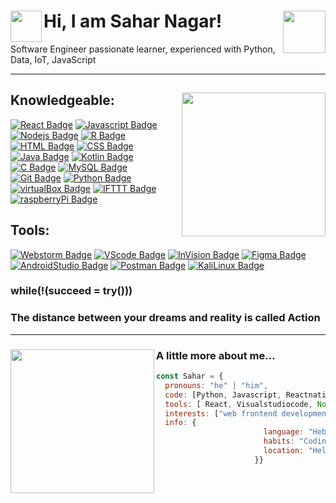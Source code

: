 

<!--
-**saharn1/saharn1** is a ✨ _special_ ✨ repository because its `README.md` (this file) appears on your GitHub profile.

-Here are some ideas to get you started:


- 🔭 I’m currently working on ...
- 🌱 I’m currently learning ...
- 👯 I’m looking to collaborate on ...
- 🤔 I’m looking for help with ...
- 💬 Ask me about ...
- 📫 How to reach me: ...
- 😄 Pronouns: ...
- ⚡ Fun fact: ...
-->
 
<h1>Hi, I am Sahar Nagar! <img align='right' src= "https://media.giphy.com/media/WwMHQqMG0yirepFPP8/giphy.gif" width="68"> 
<img align='left' src= "https://media.giphy.com/media/hS3ZfLtJXqjfaYbGve/giphy.gif" width="50"></h1>
Software Engineer passionate learner, experienced with Python, Data, IoT, JavaScript



 ---

<h2> <img align=right src= "https://media.giphy.com/media/AOSwwqVjNZlDO/giphy.gif" width="230"> </h2>

## Knowledgeable:

[![React Badge](https://img.shields.io/badge/-React-61DBFB?style=for-the-badge&labelColor=black&logo=react&logoColor=61DBFB)](#) [![Javascript Badge](https://img.shields.io/badge/-Javascript-F0DB4F?style=for-the-badge&labelColor=black&logo=javascript&logoColor=F0DB4F)](#) [![Nodejs Badge](https://img.shields.io/badge/-Nodejs-3C873A?style=for-the-badge&labelColor=black&logo=node.js&logoColor=3C873A)](#) [![R Badge](https://img.shields.io/badge/-R-3864BA?style=for-the-badge&labelColor=black&logo=R&logoColor=3864BA)](#)     [![HTML Badge](https://img.shields.io/badge/-HTML-E34F26?style=for-the-badge&labelColor=black&logo=HTML5&logoColor=E34F26)](#) [![CSS Badge](https://img.shields.io/badge/-CSS-1572B6?style=for-the-badge&labelColor=black&logo=CSS3&logoColor=1572B6)](#) [![Java Badge](https://img.shields.io/badge/-Java-007396?style=for-the-badge&labelColor=black&logo=Java&logoColor=white)](#) [![Kotlin Badge](https://img.shields.io/badge/-Kotlin-0095D5?style=for-the-badge&labelColor=black&logo=Kotlin&logoColor=0095D5)](#) [![C Badge](https://img.shields.io/badge/-C-A8B9CC?style=for-the-badge&labelColor=black&logo=C&logoColor=A8B9CC)](#) [![MySQL Badge](https://img.shields.io/badge/-MySql-orange?style=for-the-badge&labelColor=black&logo=MySQL&logoColor=orange)](#) [![Git Badge](https://img.shields.io/badge/-Git-F05032?style=for-the-badge&labelColor=black&logo=Git&logoColor=F05032)](#) [![Python Badge](https://img.shields.io/badge/-Python-yellow?style=for-the-badge&labelColor=black&logo=Python&logoColor=blue)](#) [![virtualBox Badge](https://img.shields.io/badge/-virtualBox-green?style=for-the-badge&labelColor=black&logo=virtualBox&logoColor=blue)](#) [![IFTTT Badge](https://img.shields.io/badge/-IFTTT-blue?style=for-the-badge&labelColor=black&logo=IFTTT&logoColor=blue)](#) [![raspberryPi Badge](https://img.shields.io/badge/-raspberryPi-yelloegreen?style=for-the-badge&labelColor=red&logo=raspberry-pi&logoColor=green)](#)


## Tools:

[![Webstorm Badge](https://img.shields.io/badge/-WebStorm-000000?style=for-the-badge&labelColor=white&logo=WebStorm&logoColor=000000)](#) [![VScode Badge](https://img.shields.io/badge/-VisualStudioCode-007ACC?style=for-the-badge&labelColor=black&logo=Visual-Studio-Code&logoColor=007ACC)](#) [![InVision Badge](https://img.shields.io/badge/-InVision-FF3366?style=for-the-badge&labelColor=black&logo=InVision&logoColor=FF3366)](#) [![Figma Badge](https://img.shields.io/badge/-Figma-F24E1E?style=for-the-badge&labelColor=black&logo=Figma&logoColor=F24E1E)](#) [![AndroidStudio Badge](https://img.shields.io/badge/-AndroidStudio-3DDC84?style=for-the-badge&labelColor=black&logo=Android-Studio&logoColor=3DDC84)](#) [![Postman Badge](https://img.shields.io/badge/-Postman-FF6C37?style=for-the-badge&labelColor=black&logo=Postman&logoColor=FF6C37)](#) [![KaliLinux Badge](https://img.shields.io/badge/-kaliLinux-brown?style=for-the-badge&labelColor=purple&logo=kali-linux&logoColor=white)](#) 



### while(!(succeed = try()))

### The distance between your dreams and reality is called Action

 ---


###  <img align='left' src= "https://media.giphy.com/media/3oeSAOPx2gD1PkEE48/giphy.gif" width="230"> A little more about me...  

 ```javascript
 const Sahar = {
   pronouns: "he" | "him",
   code: [Python, Javascript, Reactnative, HTML, CSS, Git, Node, Java, Kotlin, Mysql],
   tools: [ React, Visualstudiocode, Node, Webstorm, Android studio, Figma, Postman],
   interests: ["web frontend development", "User interface", "Data Analysis"],
   info: {
                         language: "Hebrew/English/Russian/Swedish(Studying now)",
                         habits: "Coding, Travel, Cycle",
                         location: "Helsinki,espoo"
                       }}
                       
